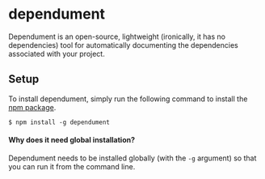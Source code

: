 # dependument

Dependument is an open-source, lightweight (ironically, it has no dependencies) tool for automatically documenting the dependencies associated with your project.

## Setup
To install dependument, simply run the following command to install the [npm package](https://www.npmjs.com/package/dependument).

    $ npm install -g dependument

#### Why does it need global installation?
Dependument needs to be installed globally (with the `-g` argument) so that you can run it from the command line.
